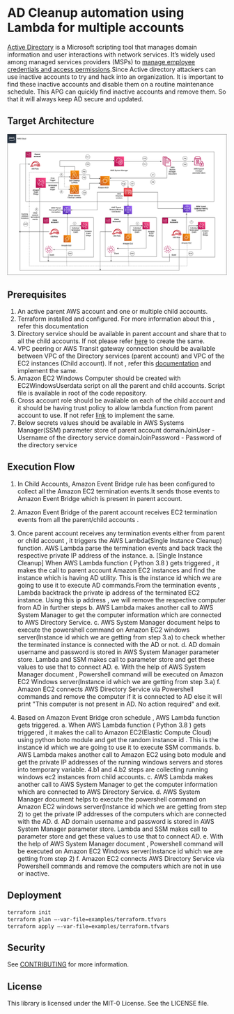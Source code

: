 # AD Cleanup automation using Lambda for multiple accounts

[Active Directory](https://www.n-able.com/blog/difference-between-ldap-ad) is a Microsoft scripting tool that manages domain information and user interactions with network services. It’s widely used among managed services providers (MSPs) to [manage employee credentials and access permissions](https://www.n-able.com/blog/free-permissions-analyzer-tool-active-directory).Since Active directory attackers can use inactive accounts to try and hack into an organization. It is important to find these inactive accounts and disable them on a routine maintenance schedule. This APG can quickly find inactive accounts and remove them. So that it will always keep AD secure and updated.

## Target Architecture

![Architecture](AD-CleanUp-Automation.jpg)

## Prerequisites

1. An active parent AWS account and one or multiple child accounts.
2. Terraform installed and configured. For more information about this , refer this documentation
3.  Directory service should be available in parent account and share that to all the child accounts. If not please refer [here](https://docs.aws.amazon.com/directoryservice/latest/admin-guide/ms_ad_tutorial_directory_sharing.html) to create the same.
4.  VPC peering or AWS Transit gateway connection should be available between VPC of the Directory services (parent account) and VPC of the EC2 instances (Child account). If not , refer this [documentation](https://docs.aws.amazon.com/directoryservice/latest/admin-guide/step1_setup_networking.html) and implement the same. 
5. Amazon EC2 Windows Computer should be created with EC2WindowsUserdata script on all the parent and child accounts. Script file is available in root of the code repository.
6. Cross account role should be available on each of the child account and it should be having trust policy to allow lambda function from parent account to use. If not refer [link](https://docs.aws.amazon.com/AmazonCloudWatch/latest/events/CloudWatchEvents-CrossAccountEventDelivery.html) to implement the same. 
7. Below secrets values should be available in AWS Systems Manager(SSM) parameter store of parent account
    domainJoinUser - Username of the directory service 
    domainJoinPassword - Password of the directory service


## Execution Flow

1. In Child Accounts, Amazon Event Bridge rule has been configured to collect all the Amazon EC2 termination events.It sends those events to Amazon Event Bridge which is present in parent account.
2. Amazon Event Bridge of the parent account receives EC2 termination events from all the parent/child accounts . 
3. Once parent account receives any termination events either from parent or child account , it triggers the AWS Lambda(Single Instance Cleanup) function. AWS Lambda parse the termination events and back track the respective private IP address of the instance.
    a. [Single Instance Cleanup] When AWS Lambda function ( Python 3.8 ) gets triggered , it makes the call to parent account Amazon EC2 instances and find the instance which is having AD utility. This is the instance id which we are going to use it to execute AD commands.From the termination events , Lambda backtrack the private ip address of the terminated EC2 instance. Using this ip address , we will remove the respective computer from AD in further steps
    b. AWS Lambda makes another call to AWS System Manager to get the computer information which are connected to AWS Directory Service.
    c. AWS System Manager document helps to execute the powershell command on Amazon EC2 windows server(Instance id which we are getting from step 3.a) to check whether the terminated instance is connected with the AD or not.
    d. AD domain username and password is stored in AWS System Manager parameter store. Lambda and SSM makes call to parameter store and get these values to use that to connect AD.
    e. With the help of AWS System Manager document , Powershell command will be executed on Amazon EC2 Windows server(Instance id which we are getting from step 3.a)
    f. Amazon EC2 connects AWS Directory Service via Powershell commands and remove the computer if it is connected to AD else it will print "This computer is not present in AD. No action required" and exit.



4. Based on Amazon Event Bridge cron schedule , AWS Lambda function gets triggered.
    a. When AWS Lambda function ( Python 3.8 ) gets triggered , it makes the call to Amazon EC2(Elastic Compute Cloud) using python boto module and get the random instance id . This is the instance id which we are going to use it to execute SSM commands.
    b. AWS Lambda makes another call to Amazon EC2 using boto module and get the private IP addresses of the running windows servers and stores into temporary variable. 4.b1 and 4.b2 steps are collecting running windows ec2 instances from child accounts.
    c. AWS Lambda makes another call to AWS System Manager to get the computer information which are connected to AWS Directory Service.
    d. AWS System Manager document helps to execute the powershell command on Amazon EC2 windows server(Instance id which we are getting from step 2) to get the private IP addresses of the computers which are connected with the AD.
    d. AD domain username and password is stored in AWS System Manager parameter store. Lambda and SSM makes call to parameter store and get these values to use that to connect AD.
    e. With the help of AWS System Manager document , Powershell command will be executed on Amazon EC2 Windows server(Instance id which we are getting from step 2)
    f. Amazon EC2 connects AWS Directory Service via Powershell commands and remove the computers which are not in use or inactive.



## Deployment

```
terraform init
terraform plan —-var-file=examples/terraform.tfvars
terraform apply —-var-file=examples/terraform.tfvars

```
## Security

See [CONTRIBUTING](CONTRIBUTING.md#security-issue-notifications) for more information.

## License

This library is licensed under the MIT-0 License. See the LICENSE file.
